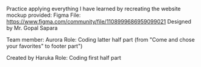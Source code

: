 Practice applying everything I have learned by recreating the website mockup provided:
Figma File: https://www.figma.com/community/file/1108999686959099021
Designed by Mr. Gopal Sapara

Team member: Aurora
Role: Coding latter half part (from "Come and chose your favorites" to footer part")

Created by Haruka
Role: Coding first half part